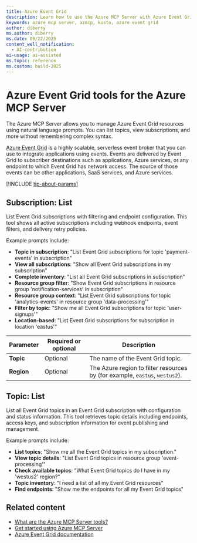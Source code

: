 ```yaml
---
title: Azure Event Grid
description: Learn how to use the Azure MCP Server with Azure Event Grid.
keywords: azure mcp server, azmcp, kusto, azure event grid
author: diberry
ms.author: diberry
ms.date: 09/22/2025
content_well_notification: 
  - AI-contribution
ai-usage: ai-assisted
ms.topic: reference
ms.custom: build-2025
--- 
```

# Azure Event Grid tools for the Azure MCP Server

The Azure MCP Server allows you to manage Azure Event Grid resources using natural language prompts. You can list topics, view subscriptions, and more without remembering complex syntax.

[Azure Event Grid](/azure/event-grid/overview) is a highly scalable, serverless event broker that you can use to integrate applications using events. Events are delivered by Event Grid to subscriber destinations such as applications, Azure services, or any endpoint to which Event Grid has network access. The source of those events can be other applications, SaaS services, and Azure services.

[!INCLUDE [tip-about-params](../includes/tools/parameter-consideration.md)]

## Subscription: List

<!-- `azmcp eventgrid subscription list` -->

List Event Grid subscriptions with filtering and endpoint configuration. This tool shows all active 
subscriptions including webhook endpoints, event filters, and delivery retry policies. 

Example prompts include:

- **Topic in subscription**: "List Event Grid subscriptions for topic 'payment-events' in subscription"
- **View all subscriptions**: "Show all Event Grid subscriptions in my subscription"
- **Complete inventory**: "List all Event Grid subscriptions in subscription"
- **Resource group filter**: "Show Event Grid subscriptions in resource group 'notification-services' in subscription"
- **Resource group context**: "List Event Grid subscriptions for topic 'analytics-events' in resource group 'data-processing'"
- **Filter by topic**: "Show me all Event Grid subscriptions for topic 'user-signups'"
- **Location-based**: "List Event Grid subscriptions for subscription in location 'eastus'"

| Parameter |  Required or optional | Description |
|-----------------------|----------------------|-------------|
| **Topic** |  Optional | The name of the Event Grid topic. |
| **Region** |  Optional | The Azure region to filter resources by (for example, `eastus`, `westus2`). |

## Topic: List

<!-- `azmcp eventgrid topic list` -->


List all Event Grid topics in an Event Grid subscription with configuration and status information. This tool retrieves
topic details including endpoints, access keys, and subscription information for event publishing and management.

Example prompts include:

- **List topics**: "Show me all the Event Grid topics in my subscription."
- **View topic details**: "List Event Grid topics in resource group 'event-processing'"
- **Check available topics**: "What Event Grid topics do I have in my 'westus2' region?"
- **Topic inventory**: "I need a list of all my Event Grid resources"
- **Find endpoints**: "Show me the endpoints for all my Event Grid topics"

## Related content

- [What are the Azure MCP Server tools?](index.md)
- [Get started using Azure MCP Server](../get-started.md)
- [Azure Event Grid documentation](/event-grid/overview)
